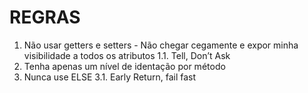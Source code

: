 # REGRAS

1. Não usar getters e setters - Não chegar cegamente e expor minha visibilidade a todos os atributos
    1.1. Tell, Don’t Ask
2. Tenha apenas um nível de identação por método
3. Nunca use ELSE
   3.1. Early Return, fail fast 